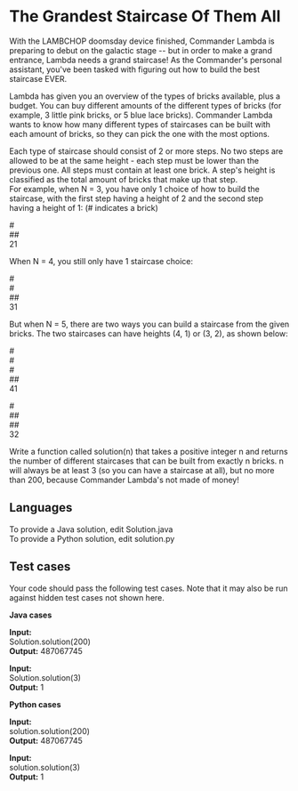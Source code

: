 # The Grandest Staircase Of Them All

With the LAMBCHOP doomsday device finished, Commander Lambda is preparing to debut on the galactic stage -- but in order to make a grand entrance, Lambda needs a grand staircase! As the Commander's personal assistant, you've been tasked with figuring out how to build the best staircase EVER.  

Lambda has given you an overview of the types of bricks available, plus a budget. You can buy different amounts of the different types of bricks (for example, 3 little pink bricks, or 5 blue lace bricks). Commander Lambda wants to know how many different types of staircases can be built with each amount of bricks, so they can pick the one with the most options.  

Each type of staircase should consist of 2 or more steps.  No two steps are allowed to be at the same height - each step must be lower than the previous one. All steps must contain at least one brick. A step's height is classified as the total amount of bricks that make up that step.  
For example, when N = 3, you have only 1 choice of how to build the staircase, with the first step having a height of 2 and the second step having a height of 1: (# indicates a brick)  

\#  
\##  
21  

When N = 4, you still only have 1 staircase choice:  

\#  
\#  
\##  
31

But when N = 5, there are two ways you can build a staircase from the given bricks. The two staircases can have heights (4, 1) or (3, 2), as shown below:  

\#  
\#  
\#  
\##  
41  

\#  
\##  
\##  
32  

Write a function called solution(n) that takes a positive integer n and returns the number of different staircases that can be built from exactly n bricks. n will always be at least 3 (so you can have a staircase at all), but no more than 200, because Commander Lambda's not made of money!

## Languages
To provide a Java solution, edit Solution.java  
To provide a Python solution, edit solution.py  

## Test cases
Your code should pass the following test cases. Note that it may also be run against hidden test cases not shown here.  

**Java cases**  

**Input:**  
Solution.solution(200)  
**Output:**    487067745  

**Input:**  
Solution.solution(3)  
**Output:**   1  

**Python cases**  

**Input:**  
solution.solution(200)  
**Output:**    487067745  

**Input:**  
solution.solution(3)  
**Output:**    1

